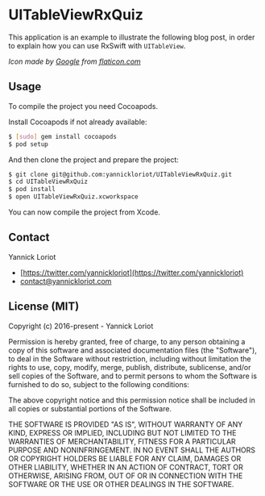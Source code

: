 # UITableViewRxQuiz

This application is an example to illustrate the following blog post, in order to explain how you can use RxSwift with `UITableView`.

*Icon made by [Google](http://www.flaticon.com/authors/google) from [flaticon.com](http://flaticon.com)*

## Usage

To compile the project you need Cocoapods.

Install Cocoapods if not already available:

```bash
$ [sudo] gem install cocoapods
$ pod setup
```

And then clone the project and prepare the project:

```bash
$ git clone git@github.com:yannickloriot/UITableViewRxQuiz.git
$ cd UITableViewRxQuiz
$ pod install
$ open UITableViewRxQuiz.xcworkspace
```

You can now compile the project from Xcode.

## Contact

Yannick Loriot
 - [https://twitter.com/yannickloriot](https://twitter.com/yannickloriot)
 - [contact@yannickloriot.com](mailto:contact@yannickloriot.com)

## License (MIT)

Copyright (c) 2016-present - Yannick Loriot

Permission is hereby granted, free of charge, to any person obtaining a copy
of this software and associated documentation files (the "Software"), to deal
in the Software without restriction, including without limitation the rights
to use, copy, modify, merge, publish, distribute, sublicense, and/or sell
copies of the Software, and to permit persons to whom the Software is
furnished to do so, subject to the following conditions:

The above copyright notice and this permission notice shall be included in
all copies or substantial portions of the Software.

THE SOFTWARE IS PROVIDED "AS IS", WITHOUT WARRANTY OF ANY KIND, EXPRESS OR
IMPLIED, INCLUDING BUT NOT LIMITED TO THE WARRANTIES OF MERCHANTABILITY,
FITNESS FOR A PARTICULAR PURPOSE AND NONINFRINGEMENT. IN NO EVENT SHALL THE
AUTHORS OR COPYRIGHT HOLDERS BE LIABLE FOR ANY CLAIM, DAMAGES OR OTHER
LIABILITY, WHETHER IN AN ACTION OF CONTRACT, TORT OR OTHERWISE, ARISING FROM,
OUT OF OR IN CONNECTION WITH THE SOFTWARE OR THE USE OR OTHER DEALINGS IN
THE SOFTWARE.
